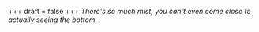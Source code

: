 
+++
draft = false
+++
_There's so much mist, you can't even come close to actually seeing the bottom._
